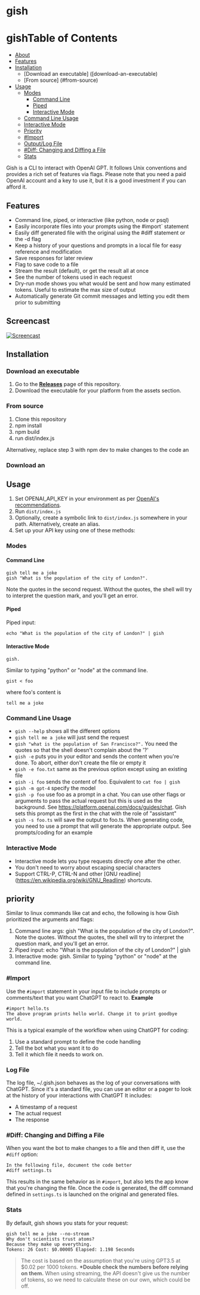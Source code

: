 # gish

# gishTable of Contents

- [About](#about)
- [Features](#features)
- [Installation](#installation)
  - [Download an executable] ([download-an-executable)
  - [From source] (#from-source)
- [Usage](#usage)
  - [Modes](#modes)
    - [Command Line](#command-line)
    - [Piped](#piped)
    - [Interactive Mode](#interactive-mode)
  - [Command Line Usage](#command-line-usage)
  - [Interactive Mode](#interactive-mode-1)
  - [Priority](#priority)
  - [#Import](#import)
  - [Output/Log File](#outputlog-file)
  - [#Diff: Changing and Diffing a File](#diff-changing-and-diffing-a-file)
  - [Stats](#stats)

Gish is a CLI to interact with OpenAI GPT. It follows Unix conventions and provides a rich set of features via flags. Please note that you need a paid OpenAI account and a key to use it, but it is a good investment if you can afford it.

## Features

- Command line, piped, or interactive (like python, node or psql)
- Easily incorporate files into your prompts using the #import` statement
- Easily diff generated file with the original using the #diff statement or the -d flag
- Keep a history of your questions and prompts in a local file for easy reference and modification
- Save responses for later review
- Flag to save code to a file
- Stream the result (default), or get the result all at once
- See the number of tokens used in each request
- Dry-run mode shows you what would be sent and how many estimated tokens. Useful to estimate the max size of output
- Automatically generate Git commit messages and letting you edit them prior to submitting

## Screencast

[![Screencast](https://asciinema.org/a/570434.png)](https://asciinema.org/a/570434)

## Installation

### Download an executable

1. Go to the [**Releases**](https://github.com/drorm/gish/releases) page of this repository.
2. Download the executable for your platform from the assets section.

### From source

1. Clone this repository
2. npm install
3. npm build
4. run dist/index.js

Alternativey, replace step 3 with npm dev to make changes to the code an

### Download an

## Usage

1. Set OPENAI_API_KEY in your environment as per [OpenAI's recommendations](https://help.openai.com/en/articles/5112595-best-practices-for-api-key-safety).
2. Run `dist/index.js`
3. Optionally, create a symbolic link to `dist/index.js` somewhere in your path. Alternatively, create an alias.
4. Set up your API key using one of these methods:

### Modes

#### Command Line

```
gish tell me a joke
gish "What is the population of the city of London?".
```

Note the quotes in the second request. Without the quotes, the shell will try to interpret the question mark, and you'll get an error.

#### Piped

Piped input:

```
echo "What is the population of the city of London?" | gish
```

#### Interactive Mode

```
gish.
```

Similar to typing "python" or "node" at the command line.

```
gist < foo
```

where foo's content is

```
tell me a joke
```

### Command Line Usage

- `gish --help` shows all the different options
- `gish tell me a joke` will just send the request
- `gish "what is the population of San Francisco?".` You need the quotes so that the shell doesn't complain about the '?'
- `gish -e` puts you in your editor and sends the content when you're done. To abort, either don't create the file or empty it
- `gish -e foo.txt` same as the previous option except using an existing file
- `gish -i foo` sends the content of foo. Equivalent to `cat foo | gish`
- `gish -m gpt-4` specify the model
- `gish -p foo` use foo as a prompt in a chat. You can use other flags or arguments to pass the actual request but this is used as the background. See https://platform.openai.com/docs/guides/chat. Gish sets this prompt as the first in the chat with the role of "assistant"
- `gish -s foo.ts` will save the output to foo.ts. When generating code, you need to use a prompt that will generate the appropriate output. See prompts/coding for an example

### Interactive Mode

- Interactive mode lets you type requests directly one after the other.
- You don't need to worry about escaping special characters
- Support CTRL-P, CTRL-N and other [GNU readline] (https://en.wikipedia.org/wiki/GNU_Readline) shortcuts.

## priority

Similar to linux commands like cat and echo, the following is how Gish prioritized the arguments and flags:

1. Command line args: gish "What is the population of the city of London?". Note the quotes. Without the quotes, the shell will try to interpret the question mark, and you'll get an error.
2. Piped input: echo "What is the population of the city of London?" | gish
3. Interactive mode: gish. Similar to typing "python" or "node" at the command line.

### #Import

Use the `#import` statement in your input file to include prompts or comments/text that you want ChatGPT to react to.
**Example**

```
#import hello.ts
The above program prints hello world. Change it to print goodbye world.
```

This is a typical example of the workflow when using ChatGPT for coding:

1. Use a standard prompt to define the code handling
2. Tell the bot what you want it to do
3. Tell it which file it needs to work on.

### Log File

The log file, ~/.gish.json behaves as the log of your conversations with ChatGPT. Since it's a standard file, you can use an editor or a pager to look at the history of your interactions with ChatGPT
It includes:

- A timestamp of a request
- The actual request
- The response

### #Diff: Changing and Diffing a File

When you want the bot to make changes to a file and then diff it, use the `#diff` option:

```
In the following file, document the code better
#diff settings.ts
```

This results in the same behavior as in `#import`, but also lets the app know that you're changing the file. Once the code is generated, the diff command defined in `settings.ts` is launched on the original and generated files.

### Stats

By default, gish shows you stats for your request:

```
gish tell me a joke --no-stream
Why don't scientists trust atoms?
Because they make up everything.
Tokens: 26 Cost: $0.00005 Elapsed: 1.198 Seconds
```

> The cost is based on the assumption that you're using GPT3.5 at $0.02 per 1000 tokens.
> **\*Double check the numbers before relying on them.**
> When using streaming, the API doesn't give us the number of tokens, so we need to calculate these on our own, which could be off.
